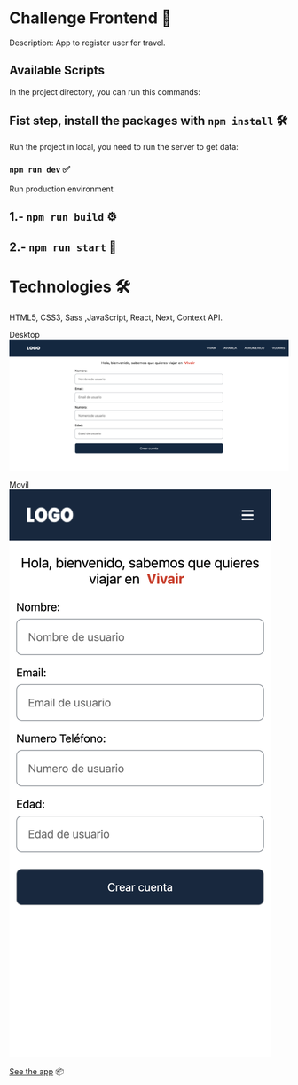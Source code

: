 # Challenge Frontend 🚀

Description: App to register user for travel.

## Available Scripts

In the project directory, you can run this commands:

## Fist step, install the packages with `npm install` 🛠

Run the project in local, you need to run the server to get data:

### `npm run dev` ✅

Run production environment

## 1.- `npm run build` ⚙️

## 2.- `npm run start` 🚀

# Technologies 🛠

HTML5, CSS3, Sass ,JavaScript, React, Next, Context API.

Desktop
![Captura de la app](./public/img/Challenge.png)

Movil
![Captura de la app](./public/img/movil.png)

[See the app](https://challenge-react.vercel.app/) 📦
